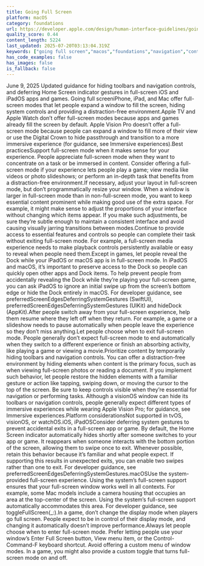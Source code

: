 ```yaml
---
title: Going Full Screen
platform: macOS
category: foundations
url: https://developer.apple.com/design/human-interface-guidelines/going-full-screen
quality_score: 0.44
content_length: 5224
last_updated: 2025-07-20T03:13:04.319Z
keywords: ["going full screen","macos","foundations","navigation","controls","gestures","system","layout","interface"]
has_code_examples: false
has_images: false
is_fallback: false
---
```


June 9, 2025 Updated guidance for hiding toolbars and navigation controls, and deferring Home Screen indicator gestures in full-screen iOS and iPadOS apps and games. Going full screeniPhone, iPad, and Mac offer full-screen modes that let people expand a window to fill the screen, hiding system controls and providing a distraction-free environment.Apple TV and Apple Watch don’t offer full-screen modes because apps and games already fill the screen by default. Apple Vision Pro doesn’t offer a full-screen mode because people can expand a window to fill more of their view or use the Digital Crown to hide passthrough and transition to a more immersive experience (for guidance, see Immersive experiences).Best practicesSupport full-screen mode when it makes sense for your experience. People appreciate full-screen mode when they want to concentrate on a task or be immersed in content. Consider offering a full-screen mode if your experience lets people play a game; view media like videos or photo slideshows; or perform an in-depth task that benefits from a distraction-free environment.If necessary, adjust your layout in full-screen mode, but don’t programmatically resize your window. When a window is larger in full-screen mode than in non-full-screen mode, you want to keep essential content prominent while making good use of the extra space. For example, it might make sense to adjust the proportions of your interface without changing which items appear. If you make such adjustments, be sure they’re subtle enough to maintain a consistent interface and avoid causing visually jarring transitions between modes.Continue to provide access to essential features and controls so people can complete their task without exiting full-screen mode. For example, a full-screen media experience needs to make playback controls persistently available or easy to reveal when people need them.Except in games, let people reveal the Dock while your iPadOS or macOS app is in full-screen mode. In iPadOS and macOS, it’s important to preserve access to the Dock so people can quickly open other apps and Dock items. To help prevent people from accidentally revealing the Dock while they’re playing your full-screen game, you can ask iPadOS to ignore an initial swipe up from the screen’s bottom edge or hide the Dock entirely in macOS. For developer guidance, see preferredScreenEdgesDeferringSystemGestures (SwiftUI), preferredScreenEdgesDeferringSystemGestures (UIKit) and hideDock (AppKit).After people switch away from your full-screen experience, help them resume where they left off when they return. For example, a game or a slideshow needs to pause automatically when people leave the experience so they don’t miss anything.Let people choose when to exit full-screen mode. People generally don’t expect full-screen mode to end automatically when they switch to a different experience or finish an absorbing activity, like playing a game or viewing a movie.Prioritize content by temporarily hiding toolbars and navigation controls. You can offer a distraction-free environment by hiding elements when content is the primary focus, such as when viewing full-screen photos or reading a document. If you implement such behavior, let people restore the hidden elements with a familiar gesture or action like tapping, swiping down, or moving the cursor to the top of the screen. Be sure to keep controls visible when they’re essential for navigation or performing tasks. Although a visionOS window can hide its toolbars or navigation controls, people generally expect different types of immersive experiences while wearing Apple Vision Pro; for guidance, see Immersive experiences.Platform considerationsNot supported in tvOS, visionOS, or watchOS.iOS, iPadOSConsider deferring system gestures to prevent accidental exits in a full-screen app or game. By default, the Home Screen indicator automatically hides shortly after someone switches to your app or game. It reappears when someone interacts with the bottom portion of the screen, allowing them to swipe once to exit. Whenever possible, retain this behavior because it’s familiar and what people expect. If supporting this results in unexpected exits, you can enable two swipes rather than one to exit. For developer guidance, see preferredScreenEdgesDeferringSystemGestures.macOSUse the system-provided full-screen experience. Using the system’s full-screen support ensures that your full-screen window works well in all contexts. For example, some Mac models include a camera housing that occupies an area at the top-center of the screen. Using the system’s full-screen support automatically accommodates this area. For developer guidance, see toggleFullScreen(\_:).In a game, don’t change the display mode when players go full screen. People expect to be in control of their display mode, and changing it automatically doesn’t improve performance.Always let people choose when to enter full-screen mode. Prefer letting people use your window’s Enter Full Screen button, View menu item, or the Control-Command-F keyboard shortcut. Avoid offering a custom menu of window modes. In a game, you might also provide a custom toggle that turns full-screen mode on and off.
